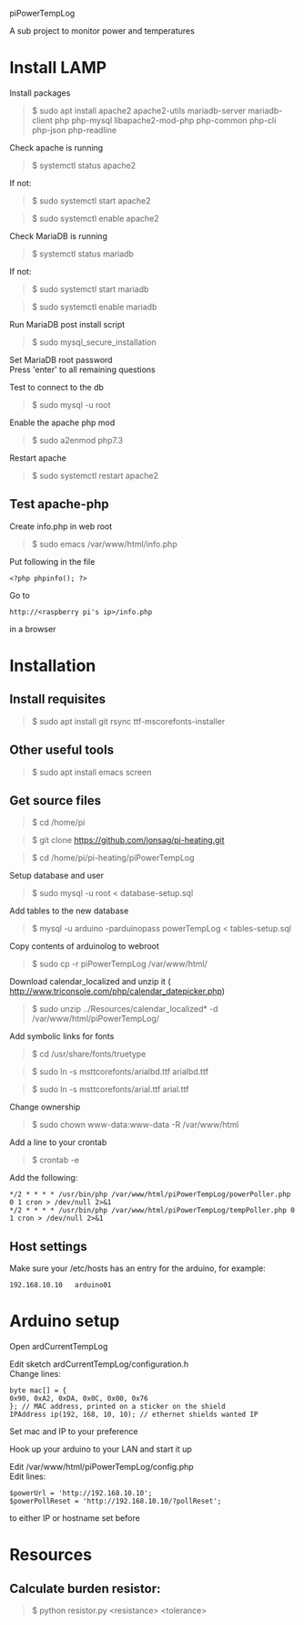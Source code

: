 piPowerTempLog  

A sub project to monitor power and temperatures  





Install LAMP
==========
Install packages  
>$ sudo apt install apache2 apache2-utils mariadb-server mariadb-client php php-mysql libapache2-mod-php php-common php-cli php-json php-readline  

Check apache is running  
>$ systemctl status apache2  

If not:  
>$ sudo systemctl start apache2  

>$ sudo systemctl enable apache2  

Check MariaDB is running  
>$ systemctl status mariadb

If not:  
>$ sudo systemctl start mariadb  

>$ sudo systemctl enable mariadb  

Run MariaDB post install script  
>$ sudo mysql_secure_installation

Set MariaDB root password  
Press 'enter'  to all remaining questions  

Test to connect to the db  
>$ sudo mysql -u root  

Enable the apache php mod  
>$ sudo a2enmod php7.3  

Restart apache  
>$ sudo systemctl restart apache2  

Test apache-php
----------
Create info.php in web root  
>$ sudo emacs /var/www/html/info.php  

Put following in the file  

	<?php phpinfo(); ?>
	
Go to  

	http://<raspberry pi's ip>/info.php
	
in a browser  

Installation
==========
Install requisites
----------
>$ sudo apt install git rsync ttf-mscorefonts-installer  

Other useful tools
----------
>$ sudo apt install emacs screen  

Get source files
----------
>$ cd /home/pi  

>$ git clone https://github.com/jonsag/pi-heating.git  

>$ cd /home/pi/pi-heating/piPowerTempLog  

Setup database and user  
>$ sudo mysql -u root < database-setup.sql  

Add tables to the new database  
>$ mysql -u arduino -parduinopass powerTempLog < tables-setup.sql  

Copy contents of arduinolog to webroot  
>$ sudo cp -r piPowerTempLog /var/www/html/

Download calendar_localized and unzip it ( http://www.triconsole.com/php/calendar_datepicker.php)  
>$ sudo unzip ../Resources/calendar_localized* -d /var/www/html/piPowerTempLog/

Add symbolic links for fonts  
>$ cd /usr/share/fonts/truetype  

>$ sudo ln -s msttcorefonts/arialbd.ttf arialbd.ttf  

>$ sudo ln -s msttcorefonts/arial.ttf arial.ttf  

Change ownership  
>$ sudo chown www-data:www-data -R /var/www/html  

Add a line to your crontab  
>$ crontab -e

Add the following:  

	*/2 * * * * /usr/bin/php /var/www/html/piPowerTempLog/powerPoller.php 0 1 cron > /dev/null 2>&1
	*/2 * * * * /usr/bin/php /var/www/html/piPowerTempLog/tempPoller.php 0 1 cron > /dev/null 2>&1

Host settings
----------
Make sure your /etc/hosts has an entry for the arduino, for example:  

	192.168.10.10   arduino01
	
Arduino setup
==========
Open ardCurrentTempLog  

Edit sketch ardCurrentTempLog/configuration.h  
Change lines:  

	byte mac[] = {
	0x90, 0xA2, 0xDA, 0x0C, 0x00, 0x76
	}; // MAC address, printed on a sticker on the shield
	IPAddress ip(192, 168, 10, 10); // ethernet shields wanted IP

Set mac and IP to your preference  

Hook up your arduino to your LAN and start it up  

Edit /var/www/html/piPowerTempLog/config.php  
Edit lines:  

	$powerUrl = 'http://192.168.10.10';  
	$powerPollReset = 'http://192.168.10.10/?pollReset';  

to either IP or hostname set before  

Resources
==========

Calculate burden resistor:
----------
>$ python resistor.py \<resistance\> \<tolerance\>














